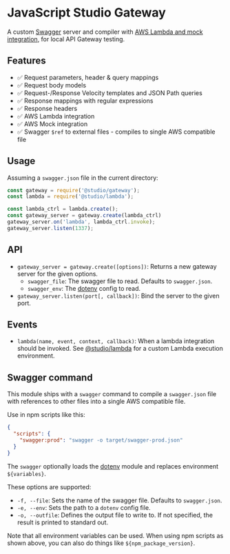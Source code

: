 # JavaScript Studio Gateway

A custom [Swagger][] server and compiler with [AWS Lambda
and mock integration][aws-int], for local API Gateway testing.

## Features

- ✅  Request parameters, header & query mappings
- ✅  Request body models
- ✅  Request-/Response Velocity templates and JSON Path queries
- ✅  Response mappings with regular expressions
- ✅  Response headers
- ✅  AWS Lambda integration
- ✅  AWS Mock integration
- ✅  Swagger `$ref` to external files - compiles to single AWS compatible file

## Usage

Assuming a `swagger.json` file in the current directory:

```js
const gateway = require('@studio/gateway');
const lambda = require('@studio/lambda');

const lambda_ctrl = lambda.create();
const gateway_server = gateway.create(lambda_ctrl)
gateway_server.on('lambda', lambda_ctrl.invoke);
gateway_server.listen(1337);
```

## API

- `gateway_server = gateway.create([options])`: Returns a new gateway server
  for the given options.
    - `swagger_file`: The swagger file to read. Defaults to `swagger.json`.
    - `swagger_env`: The [dotenv][] config to read.
- `gateway_server.listen(port[, callback])`: Bind the server to the given port.

## Events

- `lambda(name, event, context, callback)`: When a lambda integration should be
  invoked. See [@studio/lambda][] for a custom Lambda execution environment.

## Swagger command

This module ships with a `swagger` command to compile a `swagger.json` file with
references to other files into a single AWS compatible file.

Use in npm scripts like this:

```json
{
  "scripts": {
    "swagger:prod": "swagger -o target/swagger-prod.json"
  }
}
```

The `swagger` optionally loads the [dotenv][] module and replaces environment
`${variables}`.

These options are supported:

- `-f, --file`: Sets the name of the swagger file. Defaults to `swagger.json`.
- `-e, --env`: Sets the path to a `dotenv` config file.
- `-o, --outfile`: Defines the output file to write to. If not specified, the
  result is printed to standard out.

Note that all environment variables can be used. When using npm scripts as
shown above, you can also do things like `${npm_package_version}`.

[Swagger]: http://swagger.io
[aws-int]: http://docs.aws.amazon.com/apigateway/latest/developerguide/api-gateway-swagger-extensions.html
[@studio/lambda]: https://github.com/javascript-studio/studio-lambda
[dotenv]: https://www.npmjs.com/package/dotenv
